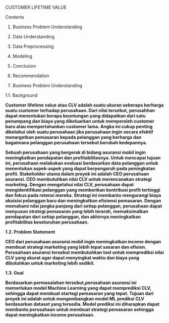 CUSTOMER LIFETIME VALUE

Contents

1. Business Problem Understanding
2. Data Understanding
3. Data Preprocessing
4. Modeling
5. Conclusion
6. Recommendation

1. Business Problem Understanding
   
1.1. Background <b>

Customer lifetime value atau CLV adalah suatu ukuran seberapa berharga suatu customer terhadap perusahaan. Dari nilai tersebut, perusahhan dapat menentukan berapa keuntungan yang didapatkan dari satu penumpang dan biaya yang dikeluarkan untuk memperoleh customer baru atau mempertahankan customer lama. Angka ini cukup penting diketahui oleh suatu perusahaan jika perusahaan ingin secara efektif menargetkan pemasaran kepada pelanggan yang berharga dan bagaimana pelanggan perusahaan tersebut berubah kedepannya.

Sebuah perusahaan yang bergerak di bidang asuransi mobil ingin meningkatkan pendapatan dan profitabilitasnya. Untuk mencapai tujuan ini, perusahaan melakukan evaluasi berdasarkan data pelanggan untuk menentukan aspek-aspek yang dapat berpengaruh pada peningkatan profit. Stakeholder utama dalam proyek ini adalah CEO perusahaan asuransi. CEO membutuhkan nilai CLV untuk merencanakan strategi marketing. Dengan mengetahui nilai CLV, perusahaan dapat mengidentifikasi pelanggan yang memberikan kontribusi profit tertinggi dan fokus pada retensi mereka. Strategi ini membantu mengurangi biaya akuisisi pelanggan baru dan meningkatkan efisiensi pemasaran. Dengan memahami nilai jangka panjang dari setiap pelanggan, perusahaan dapat menyusun strategi pemasaran yang lebih terarah, memaksimalkan pendapatan dari setiap pelanggan, dan akhirnya meningkatkan profitabilitas keseluruhan perusahaan.<b>

1.2. Problem Statement<b>

CEO dari perusahaan asuransi mobil ingin meningkatkan income dengan membuat strategi marketing yang lebih tepat sasaran dan efisien. Perusahaan asuransi tersebut membutuhkan tool untuk memprediksi nilai CLV yang akurat agar dapat menyingkat waktu dan biaya yang dibutuhkan untuk marketing lebih sedikit.

1.3. Goal<b>

Berdasarkan permasalahan tersebut,perusahaan asuransi ini memerlukan model Machine Learning yang dapat memprediksi CLV, sehingga dapat membuat startegi pemasaran yang tepat. Tujuan dari proyek ini adalah untuk mengembangkan model ML prediksi CLV berdasarkan dataset yang tersedia. Model prediksi ini diharapkan dapat membantu perusahaan untuk membuat strategi pemasaran sehingga dapat meningkatkan income perusahaan.<b>
